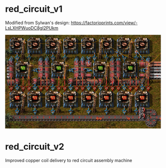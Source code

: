 

<H1>red_circuit_v1</H1>

Modified from Sylwan's design:
https://factorioprints.com/view/-LsLXHPWuoDC8gI2PUkm

![alt text](red_circuit_v1.png?raw=true)


<H1>red_circuit_v2</H1>

Improved copper coil delivery to red circuit assembly machine
